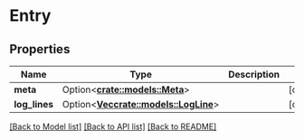 # Entry

## Properties

Name | Type | Description | Notes
------------ | ------------- | ------------- | -------------
**meta** | Option<[**crate::models::Meta**](Meta.md)> |  | [optional]
**log_lines** | Option<[**Vec<crate::models::LogLine>**](LogLine.md)> |  | [optional]

[[Back to Model list]](../README.md#documentation-for-models) [[Back to API list]](../README.md#documentation-for-api-endpoints) [[Back to README]](../README.md)


